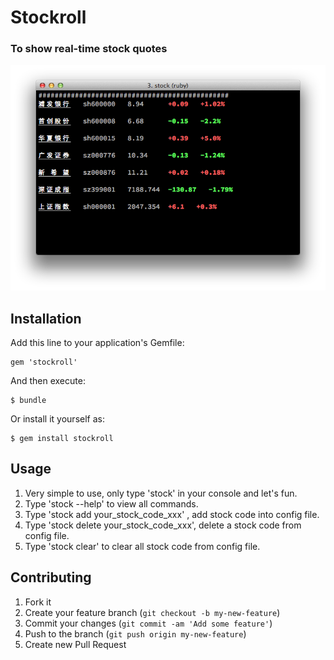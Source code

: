 # Stockroll
### To show real-time stock quotes

![screenshot](/screenshot.png)

## Installation

Add this line to your application's Gemfile:

    gem 'stockroll'

And then execute:

    $ bundle

Or install it yourself as:

    $ gem install stockroll

## Usage
1. Very simple to use, only type 'stock' in your console and let's fun.   
2. Type 'stock --help' to view all commands.    
3. Type 'stock add your_stock_code_xxx' , add stock code into config file.    
4. Type 'stock delete your_stock_code_xxx', delete a stock code from config file.  
5. Type 'stock clear' to clear all stock code from config file.  

## Contributing

1. Fork it
2. Create your feature branch (`git checkout -b my-new-feature`)
3. Commit your changes (`git commit -am 'Add some feature'`)
4. Push to the branch (`git push origin my-new-feature`)
5. Create new Pull Request
